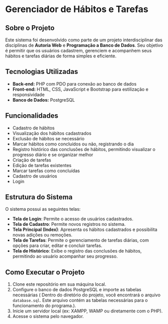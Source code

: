 # Gerenciador de Hábitos e Tarefas

## Sobre o Projeto
Este sistema foi desenvolvido como parte de um projeto interdisciplinar das disciplinas de **Autoria Web** e **Programação a Banco de Dados**. Seu objetivo é permitir que os usuários cadastrem, gerenciem e acompanhem seus hábitos e tarefas diárias de forma simples e eficiente.

## Tecnologias Utilizadas
- **Back-end:** PHP com PDO para conexão ao banco de dados
- **Front-end:** HTML, CSS, JavaScript e Bootstrap para estilização e responsividade
- **Banco de Dados:** PostgreSQL

## Funcionalidades
- Cadastro de hábitos
- Visualização dos hábitos cadastrados
- Exclusão de hábitos se necessário
- Marcar hábitos como concluídos ou não, registrando o dia
- Registro histórico das conclusões de hábitos, permitindo visualizar o progresso diário e se organizar melhor
- Criação de tarefas
- Edição de tarefas existentes
- Marcar tarefas como concluídas
- Cadastro de usuários
- Login

## Estrutura do Sistema
O sistema possui as seguintes telas:
- **Tela de Login**: Permite o acesso de usuários cadastrados.
- **Tela de Cadastro**: Permite novos registros no sistema.
- **Tela Principal (Index)**: Apresenta os hábitos cadastrados e possibilita novas adições ou remoções.
- **Tela de Tarefas**: Permite o gerenciamento de tarefas diárias, com opções para criar, editar e concluir tarefas.
- **Tela de Histórico**: Exibe o registro das conclusões de hábitos, permitindo ao usuário acompanhar seu progresso.

## Como Executar o Projeto
1. Clone este repositório em sua máquina local.
2. Configure o banco de dados PostgreSQL e importe as tabelas necessárias ( Dentro do diretório do projeto, você encontrará o arquivo `database.sql`. Este arquivo contém as tabelas necessárias para o funcionamento do programa.).
3. Inicie um servidor local (ex: XAMPP, WAMP ou diretamente com o PHP).
4. Acesse o sistema pelo navegador.
